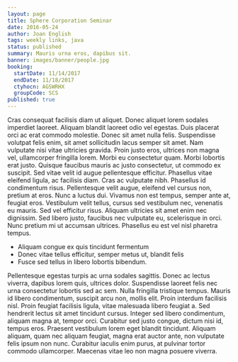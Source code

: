 ```yaml
---
layout: page
title: Sphere Corporation Seminar
date: 2016-05-24
author: Joan English
tags: weekly links, java
status: published
summary: Mauris urna eros, dapibus sit.
banner: images/banner/people.jpg
booking:
  startDate: 11/14/2017
  endDate: 11/18/2017
  ctyhocn: AGSWRHX
  groupCode: SCS
published: true
---
```

Cras consequat facilisis diam ut aliquet. Donec aliquet lorem sodales imperdiet laoreet. Aliquam blandit laoreet odio vel egestas. Duis placerat orci ac erat commodo molestie. Donec sit amet nulla felis. Suspendisse volutpat felis enim, sit amet sollicitudin lacus semper sit amet. Nam vulputate nisi vitae ultricies gravida. Proin justo eros, ultrices non magna vel, ullamcorper fringilla lorem. Morbi eu consectetur quam. Morbi lobortis erat justo. Quisque faucibus mauris ac justo consectetur, ut commodo ex suscipit. Sed vitae velit id augue pellentesque efficitur. Phasellus vitae eleifend ligula, ac facilisis diam. Cras ac vulputate nibh. Phasellus id condimentum risus.
Pellentesque velit augue, eleifend vel cursus non, pretium at eros. Nunc a luctus dui. Vivamus non est tempus, semper ante at, feugiat eros. Vestibulum velit tellus, cursus sed vestibulum nec, venenatis eu mauris. Sed vel efficitur risus. Aliquam ultricies sit amet enim nec dignissim. Sed libero justo, faucibus nec vulputate eu, scelerisque in orci. Nunc pretium mi ut accumsan ultrices. Phasellus eu est vel nisl pharetra tempus.

* Aliquam congue ex quis tincidunt fermentum
* Donec vitae tellus efficitur, semper metus ut, blandit felis
* Fusce sed tellus in libero lobortis bibendum.

Pellentesque egestas turpis ac urna sodales sagittis. Donec ac lectus viverra, dapibus lorem quis, ultrices dolor. Suspendisse laoreet felis nec urna consectetur lobortis sed ac sem. Nulla fringilla tristique tempus. Mauris id libero condimentum, suscipit arcu non, mollis elit. Proin interdum facilisis nisl. Proin feugiat facilisis ligula, vitae malesuada libero feugiat a. Sed hendrerit lectus sit amet tincidunt cursus. Integer sed libero condimentum, aliquam magna at, tempor orci. Curabitur sed justo congue, dictum nisi id, tempus eros. Praesent vestibulum lorem eget blandit tincidunt. Aliquam aliquam, quam nec aliquam feugiat, magna erat auctor ante, non vulputate felis ipsum non nunc. Curabitur iaculis enim purus, at pulvinar tortor commodo ullamcorper. Maecenas vitae leo non magna posuere viverra.
